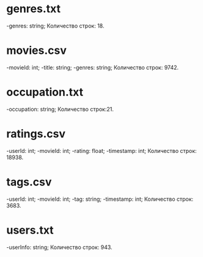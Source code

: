 ﻿# genres.txt

-genres: string;
Количество строк: 18.

# movies.csv

-movieId: int;
-title: string;
-genres: string;
Количество строк: 9742.

# occupation.txt

-occupation: string;
Количество строк:21.

# ratings.csv

-userId: int;
-movieId: int;
-rating: float;
-timestamp: int;
Количество строк: 18938.

# tags.csv

-userId: int;
-movieId: int;
-tag: string;
-timestamp: int;
Количество строк: 3683.

# users.txt

-userInfo: string;
Количество строк: 943.